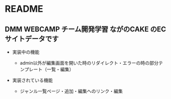 # README

## DMM WEBCAMP チーム開発学習 ながのCAKE のECサイトデータです

- 実装中の機能
  - admin以外が編集画面を開いた時のリダイレクト・エラーの時の部分テンプレート（一覧・編集）

- 実装されている機能
  - ジャンル一覧ページ・追加・編集へのリンク・編集